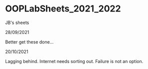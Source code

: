 # OOPLabSheets_2021_2022
JB's sheets

28/09/2021

Better get these done...

20/10/2021

Lagging behind. Internet needs sorting out. Failure is not an option.
